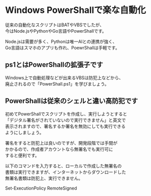 # Windows PowerShallで楽な自動化
従来の自動化なスクリプトはBATやVBSでしたが、  
今はNode.jsやPythonやGo言語やPowerShallです。  

Node.jsは需要が多く、Pythonは唯一AIとの連携が強く、  
Go言語はスマホのアプリも作れ、PoewrShallは手軽です。

## ps1とはPowerShallの拡張子です
Windows上で自動処理などが出来るVBSは防犯上などから、  
廃止されるので「PowerShall.ps1」を学びましょう。

## PowerShallは従来のシェルと違い高防犯です
初めてPowerShallでスクリプトを作成し、実行しようとすると  
「デジタル署名がされていないので実行できません」と英文で  
表示されますので、署名するか署名を無効にしても実行できる  
ようにしましょう。

署名をすると防犯上は良いのですが、開発段階では手間が  
かかるので、作成者アカウントなら無署名でも実行可に  
すると便利です。

以下のコマンドを入力すると、ローカルで作成した無署名の  
書類は実行できますが、インターネットからダウンロードした  
無署名書類は防犯上、実行できません。

Set-ExecutionPolicy RemoteSigned
